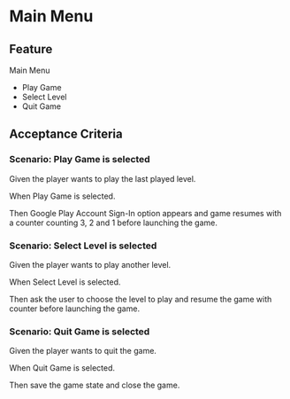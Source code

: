 # Main Menu

## Feature

Main Menu 

- Play Game
- Select Level
- Quit Game

## Acceptance Criteria

### Scenario: Play Game is selected

  Given the player wants to play the last played 
  level.

  When Play Game is selected.

  Then Google Play Account Sign-In option appears
  and game resumes with a counter counting 3, 2 
  and 1 before launching the game.

### Scenario: Select Level is selected

  Given the player wants to play another level.
  
  When Select Level is selected.
  
  Then ask the user to choose the level to play
  and resume the game with counter before launching
  the game.
  
### Scenario: Quit Game is selected

  Given the player wants to quit the game.
  
  When Quit Game is selected.
  
  Then save the game state and close the game.
